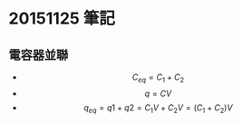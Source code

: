 # 20151125 筆記
## 電容器並聯
* $$ C_{eq} = C_1 + C_2 $$
* $$ q = CV $$
* $$ q_{eq} = q{1} + q{2} = C_1V + C_2V = (C_1 + C_2)V $$